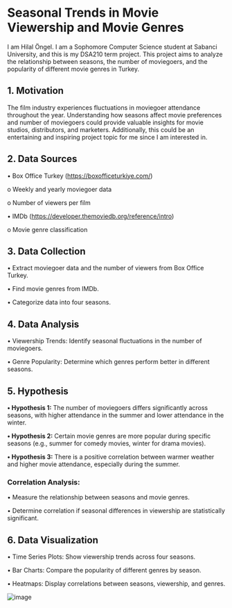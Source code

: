 # Seasonal Trends in Movie Viewership and Movie Genres

I am  Hilal Öngel. I am a Sophomore Computer Science student at Sabanci University, and this is my DSA210 term project. This project aims to analyze the relationship between seasons, the number of moviegoers, and the popularity of different movie genres in Turkey.

## 1.	Motivation

The film industry experiences fluctuations in moviegoer attendance throughout the year. Understanding how seasons affect movie preferences and number of moviegoers could provide valuable insights for movie studios, distributors, and marketers. Additionally, this could be an entertaining and inspiring project topic for me since I am interested in.

##  2.	Data Sources

• Box Office Turkey (https://boxofficeturkiye.com/)

o Weekly and yearly moviegoer data

o Number of viewers per film

• IMDb (https://developer.themoviedb.org/reference/intro)

o Movie genre classification


## 3.	Data Collection 
   
• Extract moviegoer data and the number of viewers from Box Office Turkey.

• Find movie genres from IMDb.

• Categorize data into four seasons.


## 4. Data Analysis 
• Viewership Trends: Identify seasonal fluctuations in the number of moviegoers.

• Genre Popularity: Determine which genres perform better in different seasons.

##  5.	Hypothesis  
   
**• Hypothesis 1:** The number of moviegoers differs significantly across seasons, with higher attendance in the summer and lower attendance in the winter.

**• Hypothesis 2:** Certain movie genres are more popular during specific seasons (e.g., summer for comedy movies, winter for drama movies).

**• Hypothesis 3:** There is a positive correlation between warmer weather and higher movie attendance, especially during the summer.

### Correlation Analysis: 

• Measure the relationship between seasons and movie genres.

• Determine correlation if seasonal differences in viewership are statistically significant.


## 6.	Data Visualization

• Time Series Plots: Show viewership trends across four seasons.

• Bar Charts: Compare the popularity of different genres by season.

• Heatmaps: Display correlations between seasons, viewership, and genres.

![image](https://github.com/user-attachments/assets/178bb691-86b5-4d43-a042-e31790f6c4ad)
